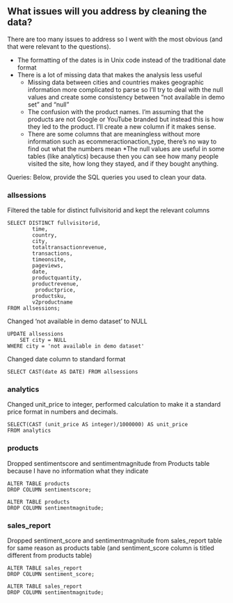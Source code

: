 ## What issues will you address by cleaning the data?

There are too many issues to address so I went with the most obvious (and that were relevant to the questions). 
* The formatting of the dates is in Unix code instead of the traditional date format 
* There is a lot of missing data that makes the analysis less useful 
	* Missing data between cities and countries makes geographic information more complicated to parse 	so I’ll try to deal with the null values and create some consistency between “not available in demo set” 	and “null” 
	* The confusion with the product names. I’m assuming that the products are not Google or YouTube 
	branded but instead this is how they led to the product. I’ll create a new column if it makes sense. 
	* There are some columns that are meaningless without more information such as 	ecommeractionaction_type, there’s no way to find out what the numbers mean 
	*The null values are useful in some tables (like analytics) because then you can see how many 	people visited the site, how long they stayed, and if they bought anything. 
	


Queries:
Below, provide the SQL queries you used to clean your data.

### allsessions   
Filtered the table for distinct fullvisitorid and kept the relevant columns 
```
SELECT DISTINCT fullvisitorid,
		time, 
		country,
 		city,
		totaltransactionrevenue,
		transactions,
		timeonsite,
		pageviews,
		date,
		productquantity,
		productrevenue,
		 productprice,
		productsku, 
		v2productname 
FROM allsessions;
```

Changed ‘not available in demo dataset’ to NULL 
```
UPDATE allsessions 
	SET city = NULL 
WHERE city = 'not available in demo dataset'
```

Changed date column to standard format 
```
SELECT CAST(date AS DATE) FROM allsessions
```

### analytics  
Changed unit_price to integer, performed calculation to make it a standard price format in numbers and decimals. 
```
SELECT(CAST (unit_price AS integer)/1000000) AS unit_price
FROM analytics
```

### products
Dropped sentimentscore and sentimentmagnitude from Products table because I have no information what they indicate
```
ALTER TABLE products 
DROP COLUMN sentimentscore; 
```
```
ALTER TABLE products 
DROP COLUMN sentimentmagnitude; 
```

### sales_report
Dropped sentiment_score and sentimentmagnitude from sales_report table for same reason as products table (and sentiment_score column is titled different from products table) 
```
ALTER TABLE sales_report 
DROP COLUMN sentiment_score; 
```
```
ALTER TABLE sales_report 
DROP COLUMN sentimentmagnitude; 
```

 
